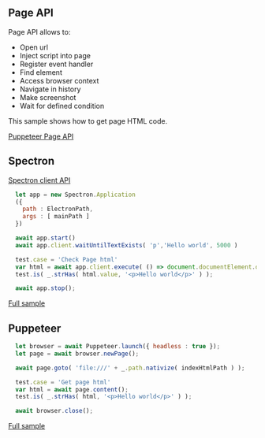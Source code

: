 ## Page API
Page API allows to:
- Open url
- Inject script into page
- Register event handler
- Find element
- Access browser context
- Navigate in history
- Make screenshot
- Wait for defined condition

This sample shows how to get page HTML code. 

[Puppeteer Page API](https://pptr.dev/#?product=Puppeteer&version=v2.0.0&show=api-class-page)

## Spectron
[Spectron client API](https://webdriver.io/docs/api.html)

```javascript
  let app = new Spectron.Application
  ({
    path : ElectronPath,
    args : [ mainPath ]
  })

  await app.start()
  await app.client.waitUntilTextExists( 'p','Hello world', 5000 )

  test.case = 'Check Page html'
  var html = await app.client.execute( () => document.documentElement.outerHTML );
  test.is( _.strHas( html.value, '<p>Hello world</p>' ) );

  await app.stop();
```
[Full sample](../../../../sample/spectron/Page.test.s)

## Puppeteer

```javascript
  let browser = await Puppeteer.launch({ headless : true });
  let page = await browser.newPage();

  await page.goto( 'file:///' + _.path.nativize( indexHtmlPath ) );

  test.case = 'Get page html'
  var html = await page.content();
  test.is( _.strHas( html, '<p>Hello world</p>' ) );

  await browser.close();
```
[Full sample](../../../../sample/puppeteer/Page.test.s)
